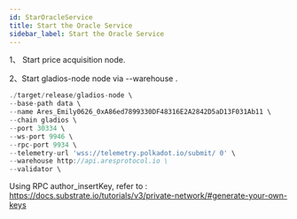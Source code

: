 ```yaml
---
id: StarOracleService
title: Start the Oracle Service
sidebar_label: Start the Oracle Service
---
```

1、 Start price acquisition node.

2、Start gladios-node node via --warehouse .

```javascript
./target/release/gladios-node \  
--base-path data \  
--name Ares_Emily0626_0xA86ed7899330DF48316E2A2842D5aD13F031Ab11 \  
--chain gladios \  
--port 30334 \  
--ws-port 9946 \  
--rpc-port 9934 \
--telemetry-url 'wss://telemetry.polkadot.io/submit/ 0' \ 
--warehouse http://api.aresprotocol.io \
--validator \
```


Using RPC author_insertKey, refer to : https://docs.substrate.io/tutorials/v3/private-network/#generate-your-own-keys
